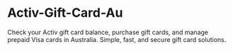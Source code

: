 # Activ-Gift-Card-Au
Check your Activ gift card balance, purchase gift cards, and manage prepaid Visa cards in Australia. Simple, fast, and secure gift card solutions.
